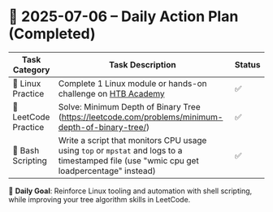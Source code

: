 # 📌 2025-07-06 – Daily Action Plan (Completed)

| Task Category         | Task Description                                                                                      | Status |
|----------------------|---------------------------------------------------------------------------------------------------------|--------|
| 🐧 Linux Practice      | Complete 1 Linux module or hands-on challenge on [HTB Academy](https://academy.hackthebox.com/)        | ✅      |
| 🧠 LeetCode Practice   | Solve: Minimum Depth of Binary Tree (https://leetcode.com/problems/minimum-depth-of-binary-tree/)     | ✅      |
| 📜 Bash Scripting      | Write a script that monitors CPU usage using `top` or `mpstat` and logs to a timestamped file  (use "wmic cpu get loadpercentage" instead)       | ✅      |

🎯 **Daily Goal**: Reinforce Linux tooling and automation with shell scripting, while improving your tree algorithm skills in LeetCode.

